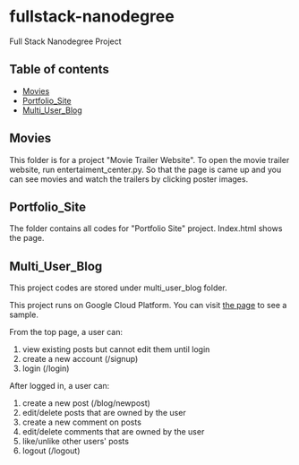 # fullstack-nanodegree
Full Stack Nanodegree Project

## Table of contents
- [Movies](#movies)
- [Portfolio_Site](#portfolio_site)
- [Multi_User_Blog](#multi_user_blog)

## Movies
This folder is for a project "Movie Trailer Website".
To open the movie trailer website, run entertaiment_center.py.
So that the page is came up and you can see movies and watch the trailers by clicking poster images. 

## Portfolio_Site
The folder contains all codes for "Portfolio Site" project. Index.html shows the page.

## Multi_User_Blog
This project codes are stored under multi_user_blog folder.

This project runs on Google Cloud Platform. You can visit [the page](https://hello-world-sally-158219.appspot.com) to see a sample.

From the top page, a user can:

1. view existing posts but cannot edit them until login
2. create a new account (/signup)
3. login (/login)

After logged in, a user can:

1. create a new post (/blog/newpost)
2. edit/delete posts that are owned by the user
3. create a new comment on posts
4. edit/delete comments that are owned by the user
5. like/unlike other users' posts
6. logout (/logout)


